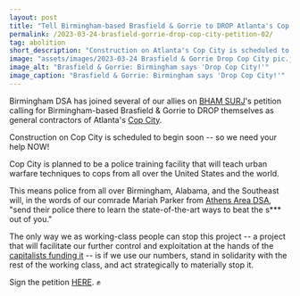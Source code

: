 ```yaml
---
layout: post 
title: "Tell Birmingham-based Brasfield & Gorrie to DROP Atlanta's Cop City!"
permalink: /2023-03-24-brasfield-gorrie-drop-cop-city-petition-02/
tag: abolition
short_description: "Construction on Atlanta's Cop City is scheduled to begin soon. Sign this petition to tell Brasfield & Gorrie to drop themselves as general contractors of the project."
image: "assets/images/2023-03-24 Brasfield & Gorrie Drop Cop City pic.jpg"
image_alt: "Brasfield & Gorrie: Birmingham says 'Drop Cop City!'"
image_caption: "Brasfield & Gorrie: Birmingham says 'Drop Cop City!'"
---
```


Birmingham DSA has joined several of our allies on [BHAM SURJ](https://surj.org/chapter/birmingham-surj/)'s petition calling for Birmingham-based Brasfield & Gorrie to DROP themselves as general contractors of Atlanta's [Cop City](https://stopcop.city/).

Construction on Cop City is scheduled to begin soon -- so we need your help NOW!

Cop City is planned to be a police training facility that will teach urban warfare techniques to cops from all over the United States and the world.

This means police from all over Birmingham, Alabama, and the Southeast will, in the words of our comrade Mariah Parker from [Athens Area DSA](https://athensareadsa.org/), "send their police there to learn the state-of-the-art ways to beat the s*** out of you." 

The only way we as working-class people can stop this project -- a project that will facilitate our further control and exploitation at the hands of the [capitalists funding it](https://www.stopcopcitysolidarity.org/) -- is if we use our numbers, stand in solidarity with the rest of the working class, and act strategically to materially stop it.

Sign the petition [HERE](https://actionnetwork.org/petitions/birmingham-wants-brasfield-gorrie-to-drop-the-contract-stop-cop-city/?fbclid=IwAR3ro_o3_qo8x1uWYFuKdsW40VFzurDxYC6otXjPoa4-B6Z5A6hxkjdC73I). ✊